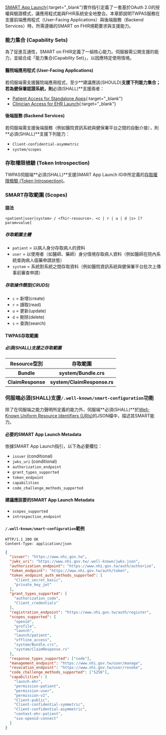 [SMART App Launch](https://hl7.org/fhir/smart-app-launch/STU2.2){:target="_blank"}實作指引定義了一套基於OAuth 2.0的授權與驗證模式，讓應用程式能與FHIR系統安全地整合。本章節說明TWPAS服務在支援前端應用程式（User-Facing Applications）與後端服務（Backend Services）時，所需遵循的SMART on FHIR規範要求與支援能力。

### 能力集合 (Capability Sets)
為了促進互通性，SMART on FHIR定義了一組核心能力。伺服器需公開支援的能力，並組合成「能力集合(Capability Set)」，以因應特定使用情境。

#### 醫院端應用程式 (User-Facing Applications)
若伺服端需支援醫院端應用程式，至少**建議應該(SHOULD)**支援下列能力集合；若為健保署認證系統，則**必須(SHALL)**支援兩者：
- [Patient Access for Standalone Apps](https://hl7.org/fhir/smart-app-launch/STU2.2/conformance.html#patient-access-for-standalone-apps){:target="_blank"}
- [Clinician Access for EHR Launch](https://hl7.org/fhir/smart-app-launch/STU2.2/conformance.html#clinician-access-for-standalone){:target="_blank"}

#### 後端服務 (Backend Services)
若伺服端需支援後端服務（例如醫院資訊系統與健保署平台之間的自動介接），則**必須(SHALL)**支援下列能力：
- `Client-confidential-asymmetric`
- `system/scopes`

### 存取權限檢驗 (Token Introspection)
TWPAS伺服端**必須(SHALL)**支援SMART App Launch IG中所定義的[存取權限檢驗 (Token Introspection)](https://hl7.org/fhir/smart-app-launch/STU2.2/token-introspection.html#token-introspection)。

### SMART存取範圍 (Scopes)

#### 語法

`<patient|user|system> / <fhir-resource>. <c | r | u | d |s> [?param=value]`

##### 存取範圍主體
- `patient` = 以病人身分存取病人的資料
- `user` = 以使用者（如醫師、藥師）身分情境存取病人資料（例如醫師在院內系統查詢病人癌藥申請狀態）
- `system` = 系統對系統之間存取資料（例如醫院資訊系統與健保署平台批次上傳事前審查申請）

##### 存取操作類型(CRUDS)
- `c` = 新增(create)
- `r` = 讀取(read)
- `u` = 更新(update)
- `d` = 刪除(delete)
- `s` = 查詢(search)

#### TWPAS存取範圍
##### 必須(SHALL)支援之存取範圍
 <table class="table table-condensed table-hover">
    <thead>
        <tr>
            <th>Resource型別</th>
            <th>存取範圍</th>
        </tr>
    </thead>
    <tbody>
        <tr>
            <th>Bundle</th>
            <th>system/Bundle.crs</th>
        </tr>
        <tr>
            <th>ClaimResponse</th>
            <th>system/ClaimResponse.rs</th>
        </tr>
     </tbody>
</table>

### 伺服端必須(SHALL)支援`/.well-known/smart-configuration`功能
除了在伺服端之能力聲明所定義的能力外，伺服端**必須(SHALL)**於[Well-Known Uniform Resource Identifiers (URIs)](https://hl7.org/fhir/smart-app-launch/STU2/conformance.html#using-well-known)的JSON檔中，描述其SMART能力。

#### 必要的SMART App Launch Metadata
依據SMART App Launch指引，以下為必要欄位：

- `issuer` (conditional)
- `jwks_uri` (conditional)
- `authorization_endpoint`
- `grant_types_supported`
- `token_endpoint`
- `capabilities`
- `code_challenge_methods_supported`

#### 建議應該要的SMART App Launch Metadata
- `scopes_supported`
- `introspection_endpoint`

#### `/.well-known/smart-configuration`範例
~~~http
HTTP/1.1 200 OK
Content-Type: application/json
~~~

~~~json
{
  "issuer": "https://www.nhi.gov.tw",
  "jwks_uri": "https://www.nhi.gov.tw/.well-known/jwks.json",
  "authorization_endpoint": "https://www.nhi.gov.tw/auth/authorize",
  "token_endpoint": "https://www.nhi.gov.tw/auth/token",
  "token_endpoint_auth_methods_supported": [
    "Client_secret_basic",
    "private_key_jwt"
  ],
  "grant_types_supported": [
    "authorization_code",
    "Client_credentials"
  ],
  "registration_endpoint": "https://www.nhi.gov.tw/auth/register",
  "scopes_supported": [
    "openid",
    "profile",
    "launch",
    "launch/patient",
    "offline_access",
    "system/Bundle.crs",
    "system/ClaimResponse.rs"
  ],
  "response_types_supported": ["code"],
  "management_endpoint": "https://www.nhi.gov.tw/user/manage",
  "revocation_endpoint": "https://www.nhi.gov.tw/user/revoke",
  "code_challenge_methods_supported": ["S256"],
  "capabilities": [
    "launch-ehr",
    "permission-patient",
    "permission-user",
    "permission-v2",
    "Client-public",
    "Client-confidential-symmetric",
    "Client-confidential-asymmetric",
    "context-ehr-patient",
    "sso-openid-connect"
  ]
}
~~~
